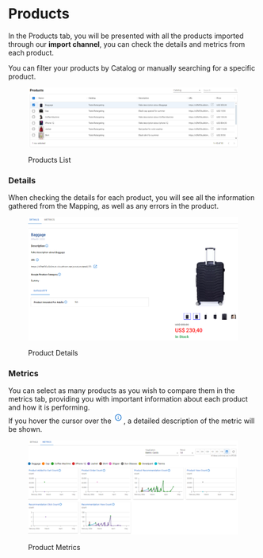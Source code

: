 # Products

In the Products tab, you will be presented with all the products imported through our **import channel**, you can check the details and metrics from each product.

You can filter your products by Catalog or manually searching for a specific product.

<figure><img src="../../.gitbook/assets/image (28) (2) (1).png" alt=""><figcaption><p>Products List</p></figcaption></figure>

### Details

When checking the details for each product, you will see all the information gathered from the Mapping, as well as any errors in the product.

<figure><img src="../../.gitbook/assets/image (29) (2) (1).png" alt="" width="563"><figcaption><p>Product Details</p></figcaption></figure>

### Metrics

You can select as many products as you wish to compare them in the metrics tab, providing you with important information about each product and how it is performing. \
If you hover the cursor over the ![](<../../.gitbook/assets/image (31) (2) (1).png>), a detailed description of the metric will be shown.

<figure><img src="../../.gitbook/assets/image (32) (2) (1).png" alt=""><figcaption><p>Product Metrics</p></figcaption></figure>
